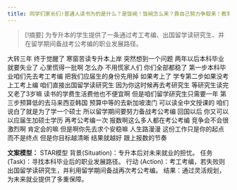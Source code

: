 ```yaml
---
title: 同学们家长们!普通人读书为的是什么？是饭碗！饭碗怎么来？靠自己努力争取来！教育 
---
```

 > [!摘要]
为专升本的学生提供了一条通过考工考编、出国留学读研究生、并在留学期间备战考公考编的职业发展路径。

大转三年
终于觉醒了
寒窗苦读专升本上岸
突然想到一个问题
两年以后本科毕业就要失业了
心里慌得一批啊
怎么办
不用慌家人们
你们全部都稳了
第一步本科毕业咱们先去考工考编
把我们应届生的身份先用掉
如果考上了
学专第二步如果没考上工考上编
咱们直接出国留学读研究生
因为你这时候再去考研究生
等研究生读完又老了3岁嘛
读书的学费生活费他也不便宜啊
但是咱们留学研究生只需要一年
第三步预算低的去马来西亚韩国
预算中等的去新加坡澳门
可以读全中文授课的
咱们说白了就是为了学一个硕士
所以留学期间要努力备战考公考编
回国以后
你又可以以应届生加硕士学历
再考公考编一次
报数啊这么多人都在考公考编
竞争会不会很激烈啊
肯定会的嘛
但是啊你先去求个安稳嘛
人生路漫漫
这份工作只是你的起点
而不是终点
但是你目标越清晰
结果就越好
跟上报数的节奏

**文案模型：**
STAR模型
背景(Situation)：专升本后对未来就业的担忧。
任务 (Task)：寻找本科毕业后的职业发展路径。
行动 (Action)：考工考编，若失败则出国留学读研究生，并利用留学期间备战再次考公考编。
结果：通过灵活规划，为未来就业提供了多重保障。
